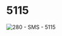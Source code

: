 # 5115
![280 - SMS - 5115](https://user-images.githubusercontent.com/89292893/176999231-3f5d35c9-630c-47da-9323-6bcf194a7d4d.png)
